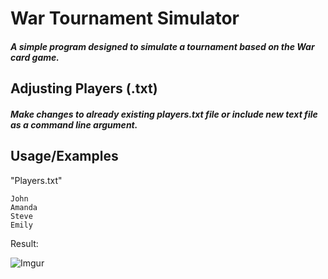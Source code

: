 # War Tournament Simulator

##### A simple program designed to simulate a tournament based on the War card game.

## Adjusting Players (.txt)

##### Make changes to already existing players.txt file or include new text file as a command line argument.
## Usage/Examples

"Players.txt"

```
John
Amanda
Steve
Emily

```
Result:

![Imgur](https://imgur.com/bPSXGen)